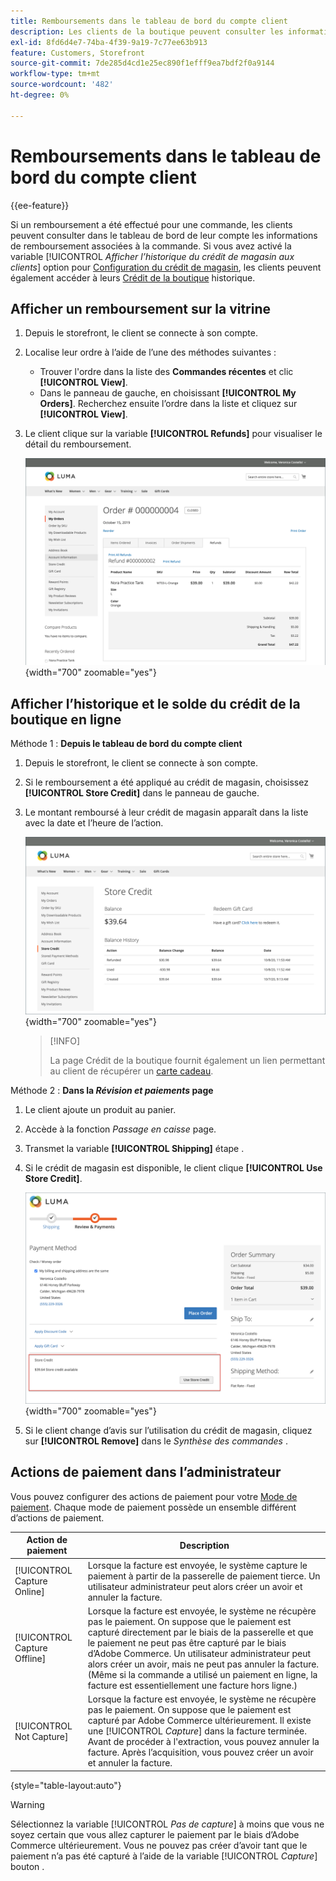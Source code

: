 ```yaml
---
title: Remboursements dans le tableau de bord du compte client
description: Les clients de la boutique peuvent consulter les informations de remboursement associées à la commande dans le tableau de bord de leur compte.
exl-id: 8fd6d4e7-74ba-4f39-9a19-7c77ee63b913
feature: Customers, Storefront
source-git-commit: 7de285d4cd1e25ec890f1efff9ea7bdf2f0a9144
workflow-type: tm+mt
source-wordcount: '482'
ht-degree: 0%

---
```


# Remboursements dans le tableau de bord du compte client

{{ee-feature}}

Si un remboursement a été effectué pour une commande, les clients peuvent consulter dans le tableau de bord de leur compte les informations de remboursement associées à la commande. Si vous avez activé la variable [!UICONTROL _Afficher l’historique du crédit de magasin aux clients_] option pour [Configuration du crédit de magasin](../customers/credit-configure.md), les clients peuvent également accéder à leurs [Crédit de la boutique](../customers/store-credit.md) historique.

## Afficher un remboursement sur la vitrine

1. Depuis le storefront, le client se connecte à son compte.

1. Localise leur ordre à l’aide de l’une des méthodes suivantes :

   * Trouver l&#39;ordre dans la liste des **Commandes récentes** et clic **[!UICONTROL View]**.
   * Dans le panneau de gauche, en choisissant **[!UICONTROL My Orders]**. Recherchez ensuite l’ordre dans la liste et cliquez sur **[!UICONTROL View]**.

1. Le client clique sur la variable **[!UICONTROL Refunds]** pour visualiser le détail du remboursement.

   ![Détails du remboursement sur le storefront](assets/customer-account-order-refunds.png){width="700" zoomable="yes"}

## Afficher l’historique et le solde du crédit de la boutique en ligne

Méthode 1 : **Depuis le tableau de bord du compte client**

1. Depuis le storefront, le client se connecte à son compte.

1. Si le remboursement a été appliqué au crédit de magasin, choisissez **[!UICONTROL Store Credit]** dans le panneau de gauche.

1. Le montant remboursé à leur crédit de magasin apparaît dans la liste avec la date et l’heure de l’action.

   ![Montant remboursé pour stocker le crédit](assets/customer-account-store-credit.png){width="700" zoomable="yes"}

   >[!INFO]
   >
   >La page Crédit de la boutique fournit également un lien permettant au client de récupérer un [carte cadeau](../stores-purchase/product-gift-card-workflow.md#check-status-and-balance-of-the-gift-card).

Méthode 2 : **Dans la _Révision et paiements_ page**

1. Le client ajoute un produit au panier.

2. Accède à la fonction _Passage en caisse_ page.

3. Transmet la variable **[!UICONTROL Shipping]** étape .

4. Si le crédit de magasin est disponible, le client clique **[!UICONTROL Use Store Credit]**.

   ![Crédit de magasin sur la page Révision et paiements](assets/customer-account-order-refund-from-checkout.png){width="700" zoomable="yes"}

5. Si le client change d’avis sur l’utilisation du crédit de magasin, cliquez sur **[!UICONTROL Remove]** dans le _Synthèse des commandes_ .

## Actions de paiement dans l’administrateur

Vous pouvez configurer des actions de paiement pour votre [Mode de paiement](../configuration-reference/sales/payment-methods.md). Chaque mode de paiement possède un ensemble différent d’actions de paiement.

| Action de paiement | Description |
|--- |---|
| [!UICONTROL Capture Online] | Lorsque la facture est envoyée, le système capture le paiement à partir de la passerelle de paiement tierce. Un utilisateur administrateur peut alors créer un avoir et annuler la facture. |
| [!UICONTROL Capture Offline] | Lorsque la facture est envoyée, le système ne récupère pas le paiement. On suppose que le paiement est capturé directement par le biais de la passerelle et que le paiement ne peut pas être capturé par le biais d’Adobe Commerce. Un utilisateur administrateur peut alors créer un avoir, mais ne peut pas annuler la facture. (Même si la commande a utilisé un paiement en ligne, la facture est essentiellement une facture hors ligne.) |
| [!UICONTROL Not Capture] | Lorsque la facture est envoyée, le système ne récupère pas le paiement. On suppose que le paiement est capturé par Adobe Commerce ultérieurement. Il existe une [!UICONTROL _Capture_] dans la facture terminée. Avant de procéder à l&#39;extraction, vous pouvez annuler la facture. Après l’acquisition, vous pouvez créer un avoir et annuler la facture. |

{style="table-layout:auto"}

>[!WARNING]
>
>Sélectionnez la variable [!UICONTROL _Pas de capture_] à moins que vous ne soyez certain que vous allez capturer le paiement par le biais d’Adobe Commerce ultérieurement. Vous ne pouvez pas créer d’avoir tant que le paiement n’a pas été capturé à l’aide de la variable [!UICONTROL _Capture_] bouton .
